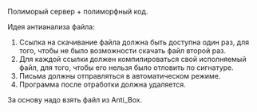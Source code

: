 Полиморый сервер + полиморфный код.

Идея антианализа файла:
1. Ссылка на скачивание файла должна быть доступна один раз, для того, чтобы не было возможности скачать файл второй раз.
2. Для каждой ссылки должен компилироваться свой исполняемый файл, для того, чтобы его нельзя было отловить по сигнатуре.
3. Письма должны отправляться в автоматическом режиме.
3. Программа после отработки должна удаляется.

За основу надо взять файл из Anti_Box.
